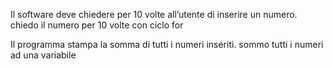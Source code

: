 Il software deve chiedere per 10 volte all’utente di inserire un numero.
chiedo il numero per 10 volte con ciclo for

Il programma stampa la somma di tutti i numeri inseriti.
sommo tutti i numeri ad una variabile